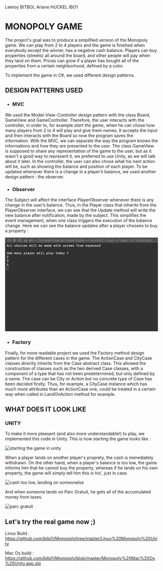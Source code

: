 
Leeroy BITBOL
Ariane HUCKEL
IBO1



# MONOPOLY GAME

The project's goal was to produce a simplified version of the Monopoly game.
We can play from 2 to 4 players and the game is finished when everybody except the winner, has a negative cash balance. Players can buy properties (streets) all around the board, and other people will pay when they land on them. Prices can grow if a player has bought all of the properties from a certain neighborhood, defined by a color.

To implement the game in C#, we used different design patterns.

## DESIGN PATTERNS USED

 * ### MVC

We used the Model-View-Controller design pattern with the class Board, GameView and GameController. Therefore, the user interacts with the controller, in order to, for example *start the game*, when he can chose how many players from 2 to 4 will play and give them names. It accepts the input and then interacts with the Board so now the program saves the information. With the MVC, we can separate the way the program knows the informations and how they are presented to the user. The class GameView is supposed to share any representation of the game to the user, but as it wasn't a good way to represent it, we preferred to use Unity, as we will talk about it later. In the controller, the user can also chose what his next action will be, such as showing the balance and position of each player. 
To be updated whenever there is a change in a player’s balance, we used another design pattern : the observer.


* ### Observer

The Subject will affect the interface PlayerObserver whenever there is any change in the user’s balance. Thus, in the Player class that inherits from the PlayerObserver interface, we can see that the Update method will write the new balance after notification, made by the subject. This simplifies the event management, when one class triggers the execution of the balance change. Here we can see the balance updates after a player chooses to buy a property :

![observer notification in Player class](notificationobserver.gif)

* ### Factory

Finally, for more readable project we used the Factory method design pattern for the different cases in the game. The ActionCase and CityCase classes directly inherits from the Case abstract class.  This allowed the construction of classes such as the two derived Case classes, with a component of a type that has not been predetermined, but only defined by a name. The case can be City or Action but no concrete type of Case has been decided firstly.
Thus, for example, a CityCase instance which has much more attributes than an ActionCase one, could be treated in a certain way when called in LandOnAction method for example.



## WHAT DOES IT LOOK LIKE

### UNITY
        
To make it more pleasant (and also more understandable!) to play, we implemented this code in Unity. This is how starting the game looks like :

![starting the game in unity](startingthegame.gif)


When a player lands on another player's proprety, the cash is immediately withdrawn.
On the other hand, when a player's balance is too low, the game informs him that he cannot buy the property, whereas if he lands on his own property, the game will simply tell him this is his', just in case.

![cash too low, landing on someonelse](actions.gif)


And when someone lands on Parc Gratuit, he gets all of the accumulated money from taxes.

![parc gratuit](parcgratuit.gif)


## Let's try the real game now ;)

Linux Build : https://github.com/bibii1/Monopoly/tree/master/Linux%20Monopoly%20Unity

Mac Os build : https://github.com/bibii1/Monopoly/blob/master/Monopoly%20Mac%20Os%20Unity.app.zip










